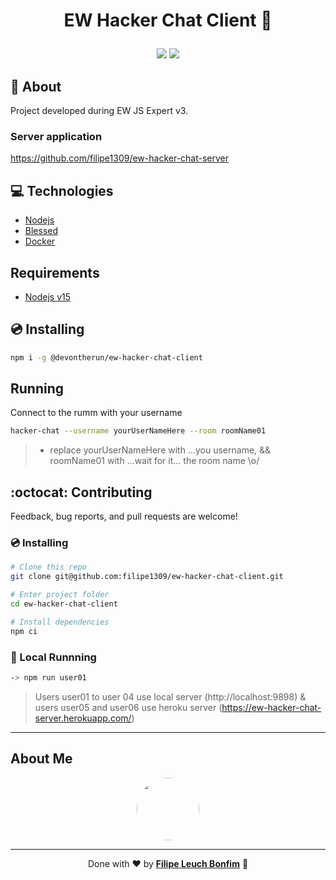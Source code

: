 # <p align="center">EW Hacker Chat Client 💬</p>

<p align="center">
<img src="https://img.shields.io/badge/nodejs-15.11.0-blue" />
<img src="https://img.shields.io/badge/blessed-0.1.81-orange"/>
</p>

## 💬 About

Project developed during EW JS Expert v3.

### Server application

https://github.com/filipe1309/ew-hacker-chat-server

## :computer: Technologies

-   [Nodejs](https://nodejs.org/en/)
-   [Blessed](https://www.npmjs.com/package/blessed)
-   [Docker](https://www.docker.com/)

## Requirements

-   [Nodejs v15](https://nodejs.org/en/)

## 💿 Installing

```sh
npm i -g @devontherun/ew-hacker-chat-client
```

## Running

Connect to the rumm with your username

```sh
hacker-chat --username yourUserNameHere --room roomName01
```

> -   replace yourUserNameHere with ...you username, && roomName01 with ...wait for it... the room name \o/

## :octocat: Contributing

Feedback, bug reports, and pull requests are welcome!

### 💿 Installing

```sh
# Clone this repo
git clone git@github.com:filipe1309/ew-hacker-chat-client.git

# Enter project folder
cd ew-hacker-chat-client

# Install dependencies
npm ci
```

### 🏃 Local Runnning

```sh
-> npm run user01
```

> Users user01 to user 04 use local server (http://localhost:9898)
> & users user05 and user06 use heroku server (https://ew-hacker-chat-server.herokuapp.com/)

---

## About Me

<p align="center">

<a style="font-weight: bold" href="https://www.linkedin.com/in/filipe1309/">
 <img style="border-radius:50%" width="100px; "src="https://avatars.githubusercontent.com/u/2081014?s=60&v=4"/>
</a>
</p>

---

<p align="center">
Done with ♥ by <a style="font-weight: bold" href="https://www.linkedin.com/in/filipe1309/">Filipe Leuch Bonfim</a> 🖖
</p>
